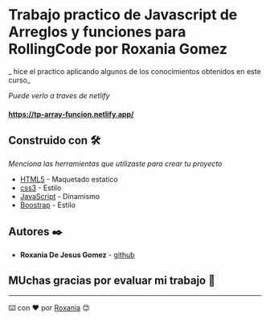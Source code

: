 # Trabajo practico de Javascript de Arreglos y funciones para RollingCode por Roxania Gomez
_ hice el practico aplicando algunos de los conocimientos obtenidos en este curso_


_Puede verlo a traves de netlify_
#### https://tp-array-funcion.netlify.app/

## Construido con 🛠️

_Menciona las herramientas que utilizaste para crear tu proyecto_

* [HTML5](https://www.w3schools.com/html/default.asp) - Maquetado estatico
* [css3](https://www.w3schools.com/css/default.asp) - Estilo
* [JavaScript](https://www.w3schools.com/js/default.asp) - Dinamismo
* [Boostrap](https://www.w3schools.com/bootstrap5/index.php) - Estilo


## Autores ✒️
* **Roxania De Jesus Gomez** - [github](https://github.com/RoxaniaGomez)

## MUchas gracias por evaluar mi trabajo 🎁


---
⌨️ con ❤️ por [Roxania](https://github.com/RoxaniaGomez) 😊
